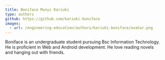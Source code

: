 ```yaml
---
title: Boniface Munyi Kariuki
type: authors
github: https://github.com/kariuki-boniface
images:
  - url: /engineering-education/authors/kariuki-boniface/avatar.png
---
```

Boniface is an undergraduate student pursuing Bsc Information Technology. He is proficient in Web and Android development. He love reading novels and hanging out with friends.
